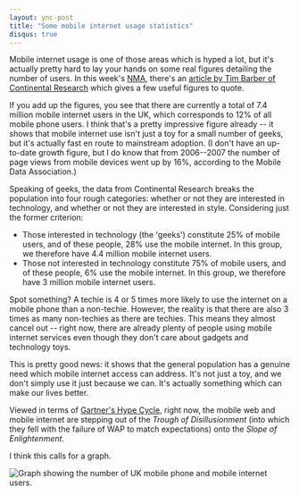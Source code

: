 ```yaml
---
layout: ync-post
title: "Some mobile internet usage statistics"
disqus: true
---
```


Mobile internet usage is one of those areas which is hyped a lot, but it's actually pretty hard to
lay your hands on some real figures detailing the number of users. In this week's
[NMA](http://www.nma.co.uk/), there's an
[article by Tim Barber of Continental
Research](http://www.nma.co.uk/Articles/36864/Don't+ignore+the+biggest+group+of+mobile+users.html)
which gives a few useful figures to quote.

If you add up the figures, you see that there are
currently a total of 7.4 million mobile internet users in the UK, which corresponds to 12% of all
mobile phone users. I think that's a pretty impressive figure already -- it shows that mobile
internet use isn't just a toy for a small number of geeks, but it's actually fast en route to
mainstream adoption. (I don't have an up-to-date growth figure, but I do know that from 2006--2007
the number of page views from mobile devices went up by 16%, according to the Mobile Data
Association.)

Speaking of geeks, the data from Continental Research breaks the population into four
rough categories: whether or not they are interested in technology, and whether or not they are
interested in style. Considering just the former
criterion:

* Those interested in technology (the 'geeks') constitute 25% of mobile users, and
of these people, 28% use the mobile internet. In this group, we therefore have 4.4 million mobile
internet users.
* Those not interested in technology constitute 75% of mobile users, and of these
people, 6% use the mobile internet. In this group, we therefore have 3 million mobile internet
users.

Spot something? A techie is 4 or 5 times more likely to use the internet on a
mobile phone than a non-techie. However, the reality is that there are also 3 times as many
non-techies as there are techies. This means they almost cancel out -- right now, there are  already
plenty of people using mobile internet services even though they don't care about gadgets and
technology toys.

This is pretty good news: it shows that the general population has a genuine need
which mobile internet access can address. It's not just a toy, and we don't simply use it just
because we can. It's actually something which can make our lives better.

Viewed in terms of
[Gartner's Hype Cycle](http://www.gartner.com/it/page.jsp?id=495475), right now, the mobile web and
mobile internet are stepping out of the *Trough of Disillusionment* (into which they fell with the
failure of WAP to match expectations) onto the *Slope of Enlightenment*.

I think this calls for a graph.

<img src="/2008/02/mobilestats.png" alt="Graph showing the number of UK mobile phone
and mobile internet users." />
